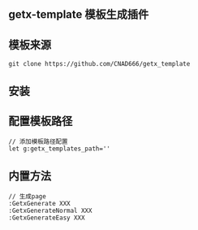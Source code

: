 ## getx-template 模板生成插件

## 模板来源
```
git clone https://github.com/CNAD666/getx_template
```

## 安装

## 配置模板路径
```
// 添加模板路径配置
let g:getx_templates_path=''
```

## 内置方法
```
// 生成page
:GetxGenerate XXX
:GetxGenerateNormal XXX
:GetxGenerateEasy XXX 
```
